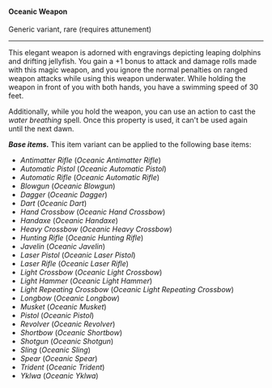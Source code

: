 #### Oceanic Weapon

Generic variant, rare (requires attunement)

---

This elegant weapon is adorned with engravings depicting leaping dolphins and drifting jellyfish. You gain a +1 bonus to attack and damage rolls made with this magic weapon, and you ignore the normal penalties on ranged weapon attacks while using this weapon underwater. While holding the weapon in front of you with both hands, you have a swimming speed of 30 feet.

Additionally, while you hold the weapon, you can use an action to cast the *water breathing* spell. Once this property is used, it can't be used again until the next dawn.

***Base items.*** This item variant can be applied to the following base items:

- *Antimatter Rifle* (*Oceanic Antimatter Rifle*)
- *Automatic Pistol* (*Oceanic Automatic Pistol*)
- *Automatic Rifle* (*Oceanic Automatic Rifle*)
- *Blowgun* (*Oceanic Blowgun*)
- *Dagger* (*Oceanic Dagger*)
- *Dart* (*Oceanic Dart*)
- *Hand Crossbow* (*Oceanic Hand Crossbow*)
- *Handaxe* (*Oceanic Handaxe*)
- *Heavy Crossbow* (*Oceanic Heavy Crossbow*)
- *Hunting Rifle* (*Oceanic Hunting Rifle*)
- *Javelin* (*Oceanic Javelin*)
- *Laser Pistol* (*Oceanic Laser Pistol*)
- *Laser Rifle* (*Oceanic Laser Rifle*)
- *Light Crossbow* (*Oceanic Light Crossbow*)
- *Light Hammer* (*Oceanic Light Hammer*)
- *Light Repeating Crossbow* (*Oceanic Light Repeating Crossbow*)
- *Longbow* (*Oceanic Longbow*)
- *Musket* (*Oceanic Musket*)
- *Pistol* (*Oceanic Pistol*)
- *Revolver* (*Oceanic Revolver*)
- *Shortbow* (*Oceanic Shortbow*)
- *Shotgun* (*Oceanic Shotgun*)
- *Sling* (*Oceanic Sling*)
- *Spear* (*Oceanic Spear*)
- *Trident* (*Oceanic Trident*)
- *Yklwa* (*Oceanic Yklwa*)